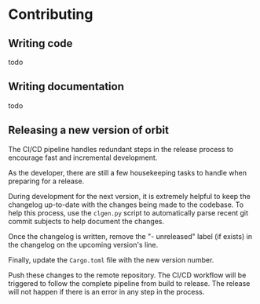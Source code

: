 # Contributing

## Writing code

todo

## Writing documentation

todo 

## Releasing a new version of orbit

The CI/CD pipeline handles redundant steps in the release process to encourage
fast and incremental development.

As the developer, there are still a few housekeeping tasks to handle when preparing for a release.

During development for the next version, it is extremely helpful to keep the changelog up-to-date with the changes being made to the codebase. To help this process, use the `clgen.py` script to automatically parse recent git commit subjects to help document the changes.

Once the changelog is written, remove the "- unreleased" label (if exists) in the changelog on the upcoming version's line.

Finally, update the `Cargo.toml` file with the new version number.

Push these changes to the remote repository. The CI/CD workflow will be triggered to follow the complete pipeline from build to release. The release will not happen if there is an error in any step in the process.